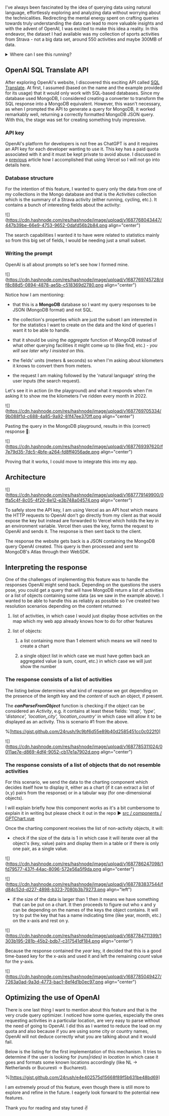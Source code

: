 I've always been fascinated by the idea of querying data using natural language, effortlessly exploring and analyzing data without worrying about the technicalities. Redirecting the mental energy spent on crafting queries towards truly understanding the data can lead to more valuable insights and with the advent of OpenAI, I was excited to make this idea a reality. In this endeavor, the dataset I had available was my collection of sports activities from Strava - not a big data set, around 550 activities and maybe 300MB of data.

<details data-node-type="hn-details-summary"><summary>Where can I see this running?</summary><div data-type="detailsContent">The website is called <a target="_blank" rel="noopener noreferrer nofollow" href="https://the-world-covered.vercel.app/" style="pointer-events: none">The World Covered</a>.</div></details>

## OpenAI SQL Translate API

After exploring OpenAI's website, I discovered this exciting API called [SQL Translate](https://platform.openai.com/examples/default-sql-translate). At first, I assumed (based on the name and the example provided for its usage) that it would only work with SQL-based databases. Since my database used MongoDB, I considered creating a converter to transform the SQL response into a MongoDB equivalent. However, this wasn't necessary, as when I prompted the API to generate a query for MongoDB, it worked remarkably well, returning a correctly formatted MongoDB JSON query. With this, the stage was set for creating something truly impressive.

### API key

OpenAI's platform for developers is not free as ChatGPT is and it requires an API key for each developer wanting to use it. This key has a paid quota associated with it and it must be kept private to avoid abuse. I discussed in a [previous](https://hashnode.com/post/clji6wgrk000409lhgo1udn20) article how I accomplished that using Vercel so I will not go into details here.

### Database structure

For the intention of this feature, I wanted to query only the data from one of my collections in the Mongo database and that is the *Activities* collection which is the summary of a Strava activity (either running, cycling, etc.). It contains a bunch of interesting fields about the activity:

![](https://cdn.hashnode.com/res/hashnode/image/upload/v1687768043447/447b39be-66e9-4753-9652-0dafd56b2b84.png align="center")

The search capabilities I wanted it to have were related to statistics mainly so from this big set of fields, I would be needing just a small subset.

### Writing the prompt

OpenAI is all about prompts so let's see how I formed mine.

![](https://cdn.hashnode.com/res/hashnode/image/upload/v1687769745728/df8c88d5-0894-4878-ae5b-c518369d2780.png align="center")

Notice how I am mentioning:

* that this is a **MongoDB** database so I want my query responses to be JSON (MongoDB format) and not SQL.
    
* the collection's properties which are just the subset I am interested in for the statistics I want to create on the data and the kind of queries I want it to be able to handle.
    
* that it should be using the *aggregate* function of MongoDB instead of what other querying facilities it might come up to (like find, etc.) - *you will see later why I insisted on this.*
    
* the fields' units (meters & seconds) so when I'm asking about kilometers it knows to convert them from meters.
    
* the request I am making followed by the 'natural language' string the user inputs (the search request).
    

Let's see it in action (in the playground) and what it responds when I'm asking it to show me the kilometers I've ridden every month in 2022.

![](https://cdn.hashnode.com/res/hashnode/image/upload/v1687769705334/9b088f1d-c688-4a85-9a92-81f47ee370ff.png align="center")

Pasting the query in the MongoDB playground, results in this (correct) response 👏:

![](https://cdn.hashnode.com/res/hashnode/image/upload/v1687769397620/f7e79d35-7dc5-4bfe-a264-fd8ff4056ade.png align="center")

Proving that it works, I could move to integrate this into my app.

## Architecture

![](https://cdn.hashnode.com/res/hashnode/image/upload/v1687779149900/0ffa5c4f-8c05-4f20-8e12-e3b748a04574.png align="center")

To safely store the API key, I am using Vercel as an API host which means the HTTP requests to OpenAI don't go directly from my client as that would expose the key but instead are forwarded to Vercel which holds the key in an environment variable. Vercel then uses the key, forms the request to OpenAI and sends it. The response is then sent back to the client.

The response the website gets back is a JSON containing the MongoDB query OpenAI created. This query is then processed and sent to MongoDB's Atlas through their WebSDK.

## Interpreting the response

One of the challenges of implementing this feature was to handle the responses OpenAI might send back. Depending on the questions the users pose, you could get a query that will have MongoDB return a list of activities or a list of objects containing some data (as we saw in the example above). I wanted to be able to handle this as reliably as possible so I've created two resolution scenarios depending on the content returned:

1. list of activities, in which case I would just display those activities on the map which my web app already knows how to do for other features
    
2. list of objects:
    
    1. a list containing more than 1 element which means we will need to create a chart
        
    2. a single object list in which case we must have gotten back an aggregated value (a sum, count, etc.) in which case we will just show the number
        

### The response consists of a list of activities

The listing below determines what kind of response we got depending on the presence of the *length* key and the *content* of such an object, if present.

The ***canParseFromObject*** function is checking if the object can be considered an *Activity*, e.g. it contains at least these fields: *'map', 'type', 'distance', 'location\_city', 'location\_country'* in which case will allow it to be displayed as an activity. This is scenario #1 from the above.

%[https://gist.github.com/24rush/9c9bf6d55e89b40d2585451cc0c022f0] 

![](https://cdn.hashnode.com/res/hashnode/image/upload/v1687785311024/0011ae7e-d869-4df4-9052-cb17e1a7902d.png align="center")

### The response consists of a list of objects that do not resemble activities

For this scenario, we send the data to the charting component which decides itself how to display it, either as a chart (if it can extract a list of (x,y) pairs from the response) or in a tabular way (for one-dimensional objects).

I will explain briefly how this component works as it's a bit cumbersome to explain it in writing but please check it out in the repo ▶️ [src / components / GPTChart.vue](https://github.com/24rush/the-world-covered-web/blob/develop/src/components/GPTChart.vue)

Once the charting component receives the list of non-activity objects, it will:

* check if the size of the data is 1 in which case it will iterate over all the object's (key, value) pairs and display them in a table or if there is only one pair, as a single value.
    

![](https://cdn.hashnode.com/res/hashnode/image/upload/v1687786247098/1fd79577-437f-44ac-8096-572e56a5f9da.png align="center")

![](https://cdn.hashnode.com/res/hashnode/image/upload/v1687783837544/fd84c52d-d227-4898-b323-7080b3b79273.png align="left")

* if the size of the data is larger than 1 then it means we have something that can be put on a chart. It then proceeds to figure out who x and y can be depending on the names of the keys the object contains. It will try to put the key that has a name indicating time (like year, month, etc.) on the x-axis and rest on y.
    

![](https://cdn.hashnode.com/res/hashnode/image/upload/v1687784711399/1303b195-281b-45b2-bdb7-c317541df184.png align="center")

Because the response contained the *year* key, it decided that this is a good time-based key for the x-axis and used it and left the remaining *count* value for the y-axis.

![](https://cdn.hashnode.com/res/hashnode/image/upload/v1687785049427/7263a0ad-9a3d-4773-bac1-8ef4d1b0ec97.png align="center")

## Optimizing the use of OpenAI

There is one last thing I want to mention about this feature and that is the very crude query optimizer. I noticed how some queries, especially the ones requesting activities in a particular location, are very easy to parse without the need of going to OpenAI. I did this as I wanted to reduce the load on my quota and also because if you are using some city or country names, OpenAI will not deduce correctly what you are talking about and it would fail.

Below is the listing for the first implementation of this mechanism. It tries to determine if the user is looking for *(runs|rides)* in *location* in which case it goes and formats some known locations accordingly (like NL -&gt; Netherlands or Bucuresti -&gt; Bucharest).

%[https://gist.github.com/24rush/e4e402575d15668f89f5b631be48bd69] 

I am extremely proud of this feature, even though there is still more to explore and refine in the future. I eagerly look forward to the potential new features.

Thank you for reading and stay tuned ✌️